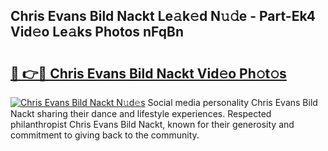 ## Chris Evans Bild Nackt Le𝚊k𝚎d N𝚞𝚍e - Part-Ek4 Vid𝚎o Le𝚊ks Photos nFqBn

# <h2><a href="http://fb7lh0.evod.top/?m=Chris+Evans+Bild+Nackt">🔗 👉🔴 Chris Evans Bild Nackt Vid𝚎o Ph𝚘t𝚘s</a></h2>

[![Chris Evans Bild Nackt N𝚞d𝚎s](https://i.imgur.com/8V9OHl7.gif)](http://fb7lh0.evod.top/?m=Chris+Evans+Bild+Nackt)
Social media personality Chris Evans Bild Nackt sharing their dance and lifestyle experiences. Respected philanthropist Chris Evans Bild Nackt, known for their generosity and commitment to giving back to the community. 
